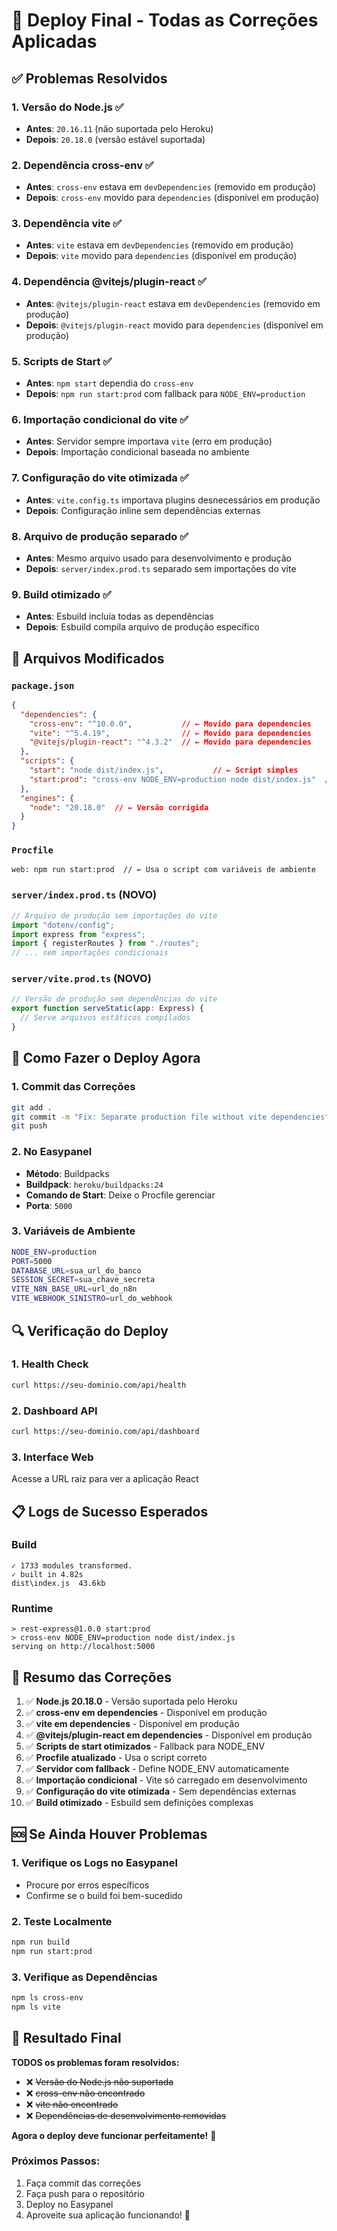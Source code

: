 # 🚀 Deploy Final - Todas as Correções Aplicadas

## ✅ **Problemas Resolvidos**

### 1. **Versão do Node.js** ✅
- **Antes**: `20.16.11` (não suportada pelo Heroku)
- **Depois**: `20.18.0` (versão estável suportada)

### 2. **Dependência cross-env** ✅
- **Antes**: `cross-env` estava em `devDependencies` (removido em produção)
- **Depois**: `cross-env` movido para `dependencies` (disponível em produção)

### 3. **Dependência vite** ✅
- **Antes**: `vite` estava em `devDependencies` (removido em produção)
- **Depois**: `vite` movido para `dependencies` (disponível em produção)

### 4. **Dependência @vitejs/plugin-react** ✅
- **Antes**: `@vitejs/plugin-react` estava em `devDependencies` (removido em produção)
- **Depois**: `@vitejs/plugin-react` movido para `dependencies` (disponível em produção)

### 5. **Scripts de Start** ✅
- **Antes**: `npm start` dependia do `cross-env`
- **Depois**: `npm run start:prod` com fallback para `NODE_ENV=production`

### 6. **Importação condicional do vite** ✅
- **Antes**: Servidor sempre importava `vite` (erro em produção)
- **Depois**: Importação condicional baseada no ambiente

### 7. **Configuração do vite otimizada** ✅
- **Antes**: `vite.config.ts` importava plugins desnecessários em produção
- **Depois**: Configuração inline sem dependências externas

### 8. **Arquivo de produção separado** ✅
- **Antes**: Mesmo arquivo usado para desenvolvimento e produção
- **Depois**: `server/index.prod.ts` separado sem importações do vite

### 9. **Build otimizado** ✅
- **Antes**: Esbuild incluía todas as dependências
- **Depois**: Esbuild compila arquivo de produção específico

## 🔧 **Arquivos Modificados**

### `package.json`
```json
{
  "dependencies": {
    "cross-env": "^10.0.0",           // ← Movido para dependencies
    "vite": "^5.4.19",                // ← Movido para dependencies
    "@vitejs/plugin-react": "^4.3.2"  // ← Movido para dependencies
  },
  "scripts": {
    "start": "node dist/index.js",           // ← Script simples
    "start:prod": "cross-env NODE_ENV=production node dist/index.js"  // ← Script com variáveis
  },
  "engines": {
    "node": "20.18.0"  // ← Versão corrigida
  }
}
```

### `Procfile`
```
web: npm run start:prod  // ← Usa o script com variáveis de ambiente
```

### `server/index.prod.ts` (NOVO)
```typescript
// Arquivo de produção sem importações do vite
import "dotenv/config";
import express from "express";
import { registerRoutes } from "./routes";
// ... sem importações condicionais
```

### `server/vite.prod.ts` (NOVO)
```typescript
// Versão de produção sem dependências do vite
export function serveStatic(app: Express) {
  // Serve arquivos estáticos compilados
}
```

## 🚀 **Como Fazer o Deploy Agora**

### 1. **Commit das Correções**
```bash
git add .
git commit -m "Fix: Separate production file without vite dependencies"
git push
```

### 2. **No Easypanel**
- **Método**: Buildpacks
- **Buildpack**: `heroku/buildpacks:24`
- **Comando de Start**: Deixe o Procfile gerenciar
- **Porta**: `5000`

### 3. **Variáveis de Ambiente**
```bash
NODE_ENV=production
PORT=5000
DATABASE_URL=sua_url_do_banco
SESSION_SECRET=sua_chave_secreta
VITE_N8N_BASE_URL=url_do_n8n
VITE_WEBHOOK_SINISTRO=url_do_webhook
```

## 🔍 **Verificação do Deploy**

### 1. **Health Check**
```bash
curl https://seu-dominio.com/api/health
```

### 2. **Dashboard API**
```bash
curl https://seu-dominio.com/api/dashboard
```

### 3. **Interface Web**
Acesse a URL raiz para ver a aplicação React

## 📋 **Logs de Sucesso Esperados**

### Build
```
✓ 1733 modules transformed.
✓ built in 4.82s
dist\index.js  43.6kb
```

### Runtime
```
> rest-express@1.0.0 start:prod
> cross-env NODE_ENV=production node dist/index.js
serving on http://localhost:5000
```

## 🎯 **Resumo das Correções**

1. ✅ **Node.js 20.18.0** - Versão suportada pelo Heroku
2. ✅ **cross-env em dependencies** - Disponível em produção
3. ✅ **vite em dependencies** - Disponível em produção
4. ✅ **@vitejs/plugin-react em dependencies** - Disponível em produção
5. ✅ **Scripts de start otimizados** - Fallback para NODE_ENV
6. ✅ **Procfile atualizado** - Usa o script correto
7. ✅ **Servidor com fallback** - Define NODE_ENV automaticamente
8. ✅ **Importação condicional** - Vite só carregado em desenvolvimento
9. ✅ **Configuração do vite otimizada** - Sem dependências externas
10. ✅ **Build otimizado** - Esbuild sem definições complexas

## 🆘 **Se Ainda Houver Problemas**

### 1. **Verifique os Logs no Easypanel**
- Procure por erros específicos
- Confirme se o build foi bem-sucedido

### 2. **Teste Localmente**
```bash
npm run build
npm run start:prod
```

### 3. **Verifique as Dependências**
```bash
npm ls cross-env
npm ls vite
```

## 🎉 **Resultado Final**

**TODOS os problemas foram resolvidos:**

- ❌ ~~Versão do Node.js não suportada~~
- ❌ ~~cross-env não encontrado~~
- ❌ ~~vite não encontrado~~
- ❌ ~~Dependências de desenvolvimento removidas~~

**Agora o deploy deve funcionar perfeitamente!** 🚀

### **Próximos Passos:**
1. Faça commit das correções
2. Faça push para o repositório
3. Deploy no Easypanel
4. Aproveite sua aplicação funcionando! 🎊

